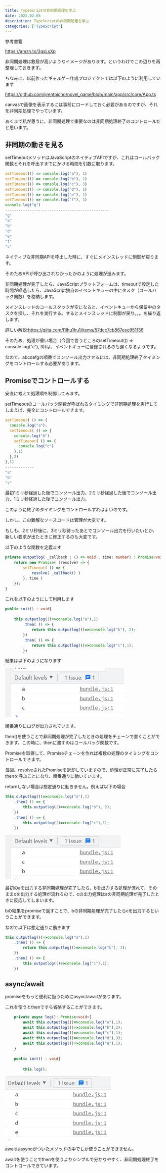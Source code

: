 ```yaml
---
title: TypeScriptの非同期処理を学ぶ
date: 2022.02.08
description: TypeScriptの非同期処理を学ぶ
categories: ['TypeScript']
---
```


参考書籍

https://amzn.to/3gsLsXp


非同期処理は敷居が高いようなイメージがあります。というわけでこの辺りを再整理しておきます。

ちなみに、以前作ったギャルゲー作成プロジェクトでは以下のように利用しています

https://github.com/jirentaicho/novel_game/blob/main/app/src/core/App.ts


canvasで画像を表示するには事前にロードしておく必要があるのですが、それを非同期処理でやっています。

あくまで私が思うに、非同期処理で重要なのは非同期処理終了のコントロールだと思います。



## 非同期の動きを見る


setTimeoutメソッドはJavaScriptのネイティブAPIですが、これはコールバック関数とそれを呼出すまでにかける時間を引数に取ります。

```js
setTimeout(() => console.log("a"), 1)
setTimeout(() => console.log("b"), 1)
setTimeout(() => console.log("c"), 3)
setTimeout(() => console.log("d"), 1)
setTimeout(() => console.log("e"), 1)
setTimeout(() => console.log("f"), 1)
console.log("g")
-----------------------------------------------
"g"
"a"
"b"
"d"
"e"
"f"
"c"
```


ネイティブな非同期APIを呼出した時に、すぐにメインスレッドに制御が戻ります。

そのためAPIが呼び出されなかったかのように処理が進みます。

非同期処理が完了したら、JavaScriptプラットフォームは、timeoutで設定した時間が経過したら、JavaScript独自のイベントキューの中にタスク（コールバック関数）を格納します。

メインスレッドのコールスタックが空になると、イベントキューから保留中のタスクを探し、それを実行する。するとメインスレッドに制御が戻り。。。を繰り返します。



詳しい解説:https://qiita.com/l1lhu1hu1/items/57dcc7cb867eee951f36



そのため、処理が重い場合（今回で言うところのsetTimeout(() => console.log(“c”), 3))は、イベントキューに登録されるのも遅くなるようです。

なので、abcdefgの順番でコンソール出力させるには、非同期処理終了タイミングをコントロールする必要があります。



## Promiseでコントロールする


安直に考えて処理順を制御してみます。

setTimeoutのコールバック関数が呼ばれるタイミングで非同期処理を実行してしまえば、完全にコントロールできます。

```js
setTimeout( () => {
  console.log("a");
  setTimeout( () => {
    console.log("b")
    setTimeout( () => {
      console.log("c")
    },1)
  },2)
},1)
-------------
"a"
"b"
"c"
```


最初1ミリ秒経過した後でコンソール出力、2ミリ秒経過した後でコンソール出力、1ミリ秒経過した後でコンソール出力。

このように終了のタイミングをコントロールすればよいのです。



しかし、この難解なソースコードは管理が大変です。

もしも、2ミリ秒後に、3ミリ秒待ったあとでコンソール出力を行いたいとか、新しい要求が出たときに修正するのも大変です。



以下のような関数を定義ます

```ts
private outputlog( _callback : () => void , time: number) : Promise<void> {
    return new Promise( (resolve) => {
        setTimeout( () => {
            resolve( _callback() )
        }, time )
    });
}
```


これを以下のようにして利用します

```ts
public init() : void{

    this.outputlog(()=>console.log("a"),1)
        .then( () => {
            return this.outputlog(()=>console.log("b"), 2);
        })
        .then( () => {
            return this.outputlog(()=>console.log("c"),1);
        })
```


結果は以下のようになります

![画像](/962/1.png)


順番通りにログが出力されています。

then()を使うことで非同期処理が完了したときの処理をチェーンで書くことができます。この時に、thenに渡すのはコールバック関数です。

Promiseを取得して、Promiseチェーンを作れば複数の処理のタイミングをコントロールできます。

毎回、resolveされたPromiseを返却していますので、処理が正常に完了したらthenを呼ぶことになり、順番通りに動いています。

returnしない場合は想定通りに動きません。例えば以下の場合

```ts
this.outputlog(()=>console.log("a"),1)
    .then( () => {
        this.outputlog(()=>console.log("b"), 2);
    })
    .then( () => {
        this.outputlog(()=>console.log("c"),1);
    })
```


![画像](/962/2.png)


最初のaを出力する非同期処理が完了したら、bを出力する処理が流れて、そのままcを出力する処理が流れるので、cの出力処理はaの非同期処理が完了したときに反応してしまいます。

bの結果をpromiseで返すことで、bの非同期処理が完了したらcを出力するということができます。

なので以下は想定通りに動きます

```ts
this.outputlog(()=>console.log("a"),1)
    .then( () => {
        return this.outputlog(()=>console.log("b"), 2);
    })
    .then( () => {
        this.outputlog(()=>console.log("c"),1);
    })
```


## async/await


promiseをもっと便利に扱うためにasync/awaitがあります。

これを使うとthenですら省略することができます。

```ts
    private async log(): Promise<void>{
        await this.outputlog(()=>console.log("a"),1);
        await this.outputlog(()=>console.log("b"),2);
        await this.outputlog(()=>console.log("c"),1);
        await this.outputlog(()=>console.log("d"),3);
        await this.outputlog(()=>console.log("e"),1);
    }

    public init() : void{

        this.log();
```


![画像](/962/3.png)


awaitはasyncがついたメソッドの中でしか使うことができません。

awaitを使うことでthenを使うよりシンプルで分かりやすく、非同期処理終了をコントロールできています。
